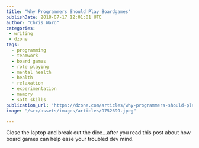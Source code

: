 ```yaml
---
title: "Why Programmers Should Play Boardgames"
publishDate: 2018-07-17 12:01:01 UTC
author: "Chris Ward"
categories:
 - writing
 - dzone
tags:
  - programming
  - teamwork
  - board games
  - role playing
  - mental health
  - health
  - relaxation
  - experimentation
  - memory
  - soft skills
publication_url: "https://dzone.com/articles/why-programmers-should-play-boardgames"
image: "/src/assets/images/articles/9752699.jpeg"

---
```

Close the laptop and break out the dice...after you read this post about how board games can help ease your troubled dev mind.

